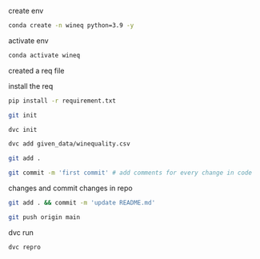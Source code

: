 create env

```bash
conda create -n wineq python=3.9 -y
```

activate env
```bash
conda activate wineq
```

created a req file

install the req


```bash
pip install -r requirement.txt
```
```bash
git init
```


```bash
dvc init
```

```bash
dvc add given_data/winequality.csv
```
```bash
git add .
```
```bash
git commit -m 'first commit' # add comments for every change in code
```

changes and commit changes in repo
```bash
git add . && commit -m 'update README.md'
```

```bash
git push origin main
```

dvc run

```bash 
dvc repro
```